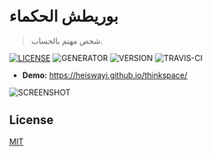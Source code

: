# بوريطش الحكماء

> شحص مهتم بالحساب.

[![LICENSE](https://img.shields.io/badge/license-MIT-blue.svg)](LICENSE) ![GENERATOR](https://img.shields.io/badge/made_with-jekyll-blue.svg) ![VERSION](https://img.shields.io/badge/current_version-2.5-green.svg) ![TRAVIS-CI](https://travis-ci.org/heiswayi/thinkspace.svg?branch=master)

- **Demo:** https://heiswayi.github.io/thinkspace/

![SCREENSHOT](https://i.imgur.com/1YS078k.png)

## License

[MIT](LICENSE.md)
